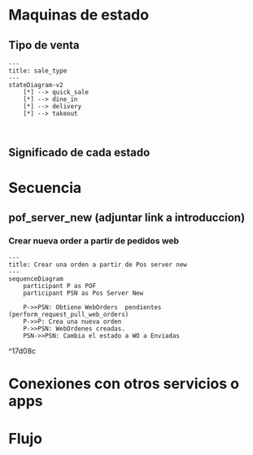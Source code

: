 
# Maquinas de estado

## Tipo de venta
```mermaid
---
title: sale_type
---
stateDiagram-v2
	[*] --> quick_sale
	[*] --> dine_in
	[*] --> delivery
	[*] --> takeout
	


```
## Significado de cada estado


# Secuencia

## pof_server_new (adjuntar link a introduccion)

### Crear nueva order a partir de pedidos web

```mermaid
---
title: Crear una orden a partir de Pos server new
---
sequenceDiagram
	participant P as POF
	participant PSN as Pos Server New

	P->>PSN: Obtiene WebOrders  pendientes (perform_request_pull_web_orders)
	P->>P: Crea una nueva orden
	P->>PSN: WebOrdenes creadas.
	PSN->>PSN: Cambia el estado a WO a Enviadas
```

^17d08c



# Conexiones con otros servicios o apps

# Flujo 
